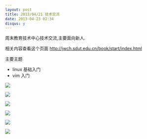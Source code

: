 ```yaml
---
layout: post
title: 2013/04/21 技术交流
date: 2013-04-23 02:34
disqus: y
---
```


周末教育技术中心技术交流,主要面向新人. 

相关内容查看这个页面  http://jwch.sdut.edu.cn/book/start/index.html

主要主题

* linux 基础入门
* vim 入门


![](http://ww2.sinaimg.cn/large/708339f3tw1e3ygwolhumj218g0xcqb8.jpg)

![](http://ww2.sinaimg.cn/large/708339f3tw1e3ygwnxm7cj218g0xcqd8.jpg)

![](http://ww3.sinaimg.cn/large/708339f3tw1e3ygwn46qdj218g0xcalo.jpg)

![](http://ww4.sinaimg.cn/large/708339f3tw1e3ygwiv6qwj218g0xcqep.jpg)

![](http://ww4.sinaimg.cn/large/708339f3tw1e3ygwjvhygj218g0xc7ey.jpg)

![](http://ww1.sinaimg.cn/large/708339f3tw1e3ygwkiteij218g0xcah4.jpg)

